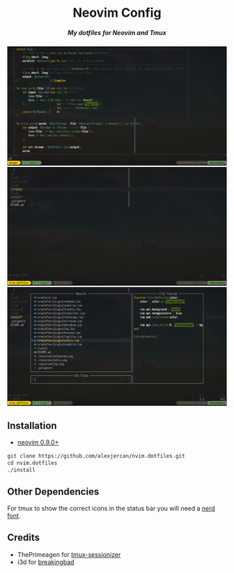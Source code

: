 <div align="center">

# Neovim Config

##### My dotfiles for Neovim and Tmux

![lsp](./.resources/lsp.png)
![netrw](./.resources/netrw.png)
![telescope](./.resources/telescope.png)

</div>

## Installation

* [neovim 0.9.0+](https://github.com/neovim/neovim)

```console
git clone https://github.com/alexjercan/nvim.dotfiles.git
cd nvim.dotfiles
./install
```

## Other Dependencies

For tmux to show the correct icons in the status bar you will need a [nerd
font](https://www.nerdfonts.com/).

## Credits

- ThePrimeagen for
  [tmux-sessionizer](https://github.com/ThePrimeagen/.dotfiles/blob/master/bin/.local/scripts/tmux-sessionizer)
- i3d for [breakingbad](https://github.com/i3d/vim-jimbothemes#breakingbad)

